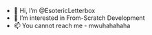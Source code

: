 - 👋 Hi, I’m @EsotericLetterbox
- 👀 I’m interested in From-Scratch Development
- 📫 You cannot reach me - mwuhahahaha
